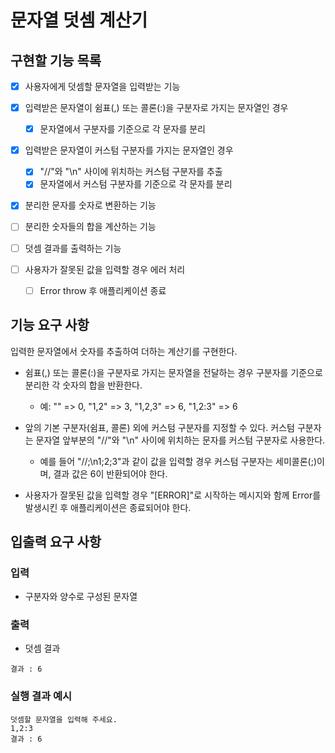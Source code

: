 # 문자열 덧셈 계산기

## 구현할 기능 목록

- [x] 사용자에게 덧셈할 문자열을 입력받는 기능
- [x] 입력받은 문자열이 쉼표(,) 또는 콜론(:)을 구분자로 가지는 문자열인 경우

  - [x] 문자열에서 구분자를 기준으로 각 문자를 분리

- [x] 입력받은 문자열이 커스텀 구분자를 가지는 문자열인 경우

  - [x] "//"와 "\n" 사이에 위치하는 커스텀 구분자를 추출
  - [x] 문자열에서 커스텀 구분자를 기준으로 각 문자를 분리

- [x] 분리한 문자를 숫자로 변환하는 기능
- [ ] 분리한 숫자들의 합을 계산하는 기능

- [ ] 덧셈 결과를 출력하는 기능

- [ ] 사용자가 잘못된 값을 입력할 경우 에러 처리
  - [ ] Error throw 후 애플리케이션 종료

## 기능 요구 사항

입력한 문자열에서 숫자를 추출하여 더하는 계산기를 구현한다.

- 쉼표(,) 또는 콜론(:)을 구분자로 가지는 문자열을 전달하는 경우 구분자를 기준으로 분리한 각 숫자의 합을 반환한다.

  - 예: "" => 0, "1,2" => 3, "1,2,3" => 6, "1,2:3" => 6

- 앞의 기본 구분자(쉼표, 콜론) 외에 커스텀 구분자를 지정할 수 있다. 커스텀 구분자는 문자열 앞부분의 "//"와 "\n" 사이에 위치하는 문자를 커스텀 구분자로 사용한다.
  - 예를 들어 "//;\n1;2;3"과 같이 값을 입력할 경우 커스텀 구분자는 세미콜론(;)이며, 결과 값은 6이 반환되어야 한다.
- 사용자가 잘못된 값을 입력할 경우 "[ERROR]"로 시작하는 메시지와 함께 Error를 발생시킨 후 애플리케이션은 종료되어야 한다.

## 입출력 요구 사항

### 입력

- 구분자와 양수로 구성된 문자열

### 출력

- 덧셈 결과

```
결과 : 6
```

### 실행 결과 예시

```
덧셈할 문자열을 입력해 주세요.
1,2:3
결과 : 6
```
